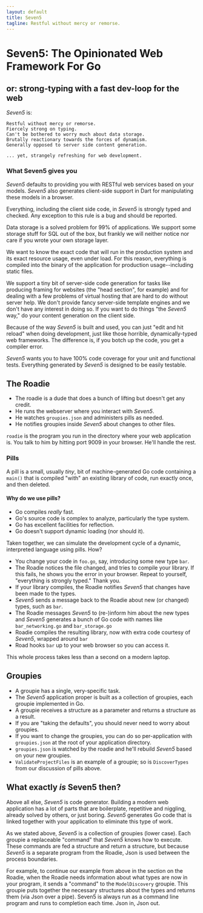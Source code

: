 ```yaml
--- 
layout: default
title: Seven5
tagline: Restful without mercy or remorse.
---
```

# Seven5: The Opinionated Web Framework For Go
## or: strong-typing with a fast dev-loop for the web

_Seven5_ is:

    Restful without mercy or remorse.
    Fiercely strong on typing.
    Can't be bothered to worry much about data storage.
    Brutally reactionary towards the forces of dynamism.
    Generally opposed to server side content generation.
    
    ... yet, strangely refreshing for web development.

### What Seven5 gives you

_Seven5_ defaults to providing you with RESTful web services based on your models.  _Seven5_ also generates client-side support in Dart for manipulating these models in a browser.

Everything, including the client side code, in _Seven5_ is strongly typed and checked.  Any exception to this rule is a bug and should be reported.

Data storage is a solved problem for 99% of applications.  We support some storage stuff for SQL out of the box, but frankly we will neither notice nor care if you wrote your own storage layer.

We want to know the exact code that will run in the production system and its exact resource usage, even under load.  For this reason, everything is compiled into the binary of the application for production usage--including static files.

We support a tiny bit of server-side code generation for tasks like producing framing for websites (the "head section", for example) and for dealing with a few problems of virtual hosting that are hard to do without server help.  We don't provide fancy server-side template engines and we don't have any interest in doing so. If you want to do things "the _Seven5_ way," do your content generation on the client side.

Because of the way _Seven5_ is built and used, you can just "edit and hit reload" when doing development, just like those horrible, dynamically-typed web frameworks.  The difference is, if you botch up the code, you get a compiler error.

_Seven5_ wants you to have 100% code coverage for your unit and functional tests.  Everything generated by _Seven5_ is designed to be easily testable.

## The Roadie

* The roadie is a dude that does a bunch of lifting but doesn't get any credit.
* He runs the webserver where you interact with _Seven5_.
* He watches `groupies.json` and administers pills as needed.
* He notifies groupies inside _Seven5_ about changes to other files.

`roadie` is the program you run in the directory where your web application is.  You talk to him by hitting port 9009 in your browser.  He'll handle the rest.

### Pills

A pill is a small, usually _tiny_, bit of machine-generated Go code containing a `main()` that is compiled "with" an existing library of code, run exactly once, and then deleted.

#### Why do we use pills?

* Go compiles _really_ fast.
* Go's source code is complex to analyze, particularly the type system.
* Go has excellent facilities for reflection.
* Go doesn't support dynamic loading (nor should it).

Taken together, we can simulate the development cycle of a dynamic, interpreted language using pills. How?

* You change your code in `foo.go`, say, introducing some new type `bar`.
* The Roadie notices the file changed, and tries to compile your library.  If this fails, he shows you the error in your browser.  Repeat to yourself, "everything is strongly typed."  Thank you.
* If your library compiles, the Roadie notifies _Seven5_ that changes have been made to the types.
* _Seven5_ sends a message back to the Roadie about new (or changed) types, such as `bar`.
* The Roadie messages _Seven5_ to (re-)inform him about the new types and _Seven5_ generates a bunch of Go code with names like `bar_networking.go` and `bar_storage.go`
* Roadie compiles the resulting library, now with extra code courtesy of _Seven5_, wrapped around `bar`
* Road hooks `bar` up to your web browser so you can access it.

This whole process takes less than a second on a modern laptop.

## Groupies

* A groupie has a single, very-specific task.
* The _Seven5_ application proper is built as a collection of groupies, each groupie implemented in Go.
* A groupie receives a structure as a parameter and returns a structure as a result.
* If you are "taking the defaults", you should never need to worry about groupies.
* If you want to change the groupies, you can do so per-application with `groupies.json` at the root of your application directory.
* `groupies.json` is watched by the roadie and he'll rebuild _Seven5_ based on your new groupies.
* `ValidateProjectFiles` is an example of a groupie; so is `DiscoverTypes` from our discussion of pills above.

## What exactly _is_ Seven5 then?

Above all else, _Seven5_ is code generator.  Building a modern web application has a lot of parts that are  boilerplate, repetitive and niggling, already solved by others, or just boring.  _Seven5_ generates Go code that is linked together with your application to eliminate this type of work.  

As we stated above, _Seven5_ is a collection of groupies (lower case).  Each groupie a replaceable "command" that _Seven5_ knows how to execute.  These commands are fed a structure and return a structure, but because _Seven5_ is a separate program from the Roadie, Json is used between the process boundaries. 

For example, to continue our example from above in the section on the Roadie, when the Roadie needs information about what types are now in your program, it sends a "command" to the `ModelDiscovery` groupie.  This groupie puts together the necessary structures about the types and returns them (via Json over a pipe).  Seven5 is always run as a command line program and runs to completion each time.  Json in, Json out.


